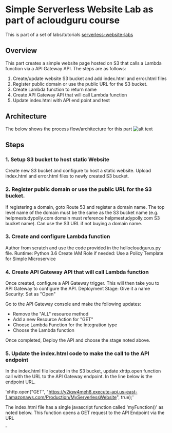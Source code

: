 # **Simple Serverless Website Lab as part of acloudguru course**
This is part of a set of labs/tutorials [serverless-website-labs]

## Overview
This part creates a simple website page hosted on S3 that calls a Lambda function via a API Gateway API.  The steps are as follows:
1. Create/update website S3 bucket and add index.html and error.html files
2. Register public domain or use the public URL for the S3 bucket.
3. Create Lambda function to return name
4. Create API Gateway API that will call Lambda function
5. Update index.html with API end point and test

## Architecture
The below shows the process flow/architecture for this part
![alt text][Serverless Website Process Flow-Part 1]

## Steps

### 1. Setup S3 bucket to host static Website
Create new S3 bucket and configure to host a static website.  Upload index.html and error.html files to newly created S3 bucket.

### 2. Register public domain or use the public URL for the S3 bucket.
If registering a domain, goto Route 53 and register a domain name.  The top level name of the domain must be the same as the S3 bucket name (e.g. helpmestudypolly.com domain must reference helpmestudypolly.com S3 bucket name).  Can use the S3 URL if not buying a domain name.

### 3. Create and configure Lambda function
Author from scratch and use the code provided in the hellocloudgurus.py file.
Runtime: Python 3.6
Create IAM Role if needed: Use a Policy Template for Simple Microservice
				
### 4. Create API Gateway API that will call Lambda function
Once created, configure a API Gateway trigger.  This will then take you to API Gateway to configure the API.
Deployment Stage: Give it a name
Security: Set as "Open"

Go to the API Gateway console and make the following updates:
* Remove the "ALL" resource method
* Add a new Resource Action for "GET"
* Choose Lambda Function for the Integration type
* Choose the Lambda function

Once completed, Deploy the API and choose the stage noted above.

### 5. Update the index.html code to make the call to the API endpoint
In the index.html file located in the S3 bucket, update xhttp.open function call with the URL to the API Gateway endpoint.  In the line below is the endpoint URL. 

'xhttp.open("GET", "https://y2iqw4meh8.execute-api.us-east-1.amazonaws.com/Production/MyServerlessWebsite", true);'

The index.html file has a single javascript function called 'myFunction()' as noted below.  This function opens a GET request to the API Endpoint via the URL

'    <script>
			function myFunction() {
				var xhttp = new XMLHttpRequest();
				xhttp.onreadystatechange = function() {
					if (this.readyState == 4 && this.status == 200) {
					document.getElementById("my-demo").innerHTML = this.responseText;
					}
				};
				xhttp.open("GET", "https://y2iqw4meh8.execute-api.us-east-1.amazonaws.com/Production/MyServerlessWebsite", true);
				xhttp.send();

			}

	</script>'
		
In the body of the HTML there is a button defined that calls the 'myFunction()' function when a button is clicked.
		'<h1>Hello <span id="my-demo">Cloud Gurus!</span></h1>
		<button onclick="myFunction()">Click me</button>'


				
[comment]: # (references used in README)
[serverless-website-labs]:../README.md
[Serverless Website Process Flow-Part 1]:../images/Serverless-Website-Acloudguru-ProcessFlow-Part-1
